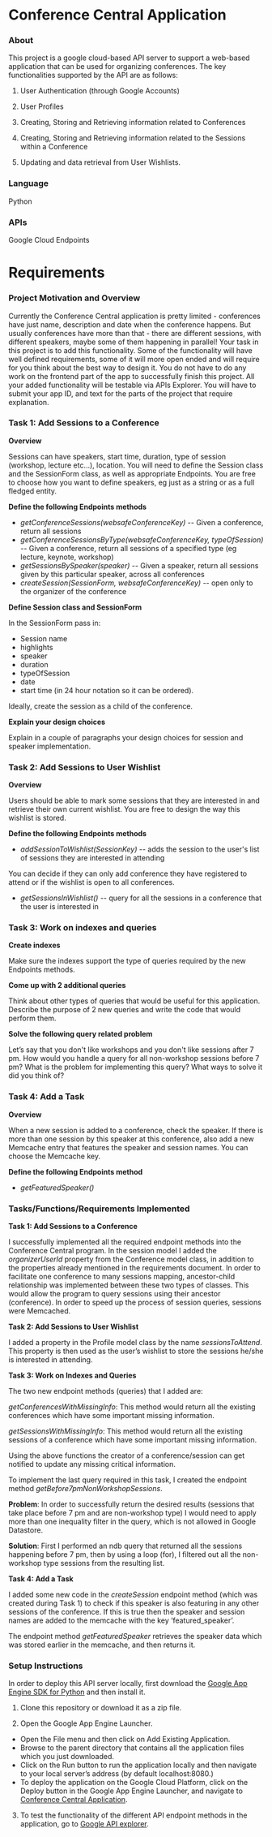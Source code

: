 # **Conference Central Application**

### **About**
This project is a google cloud-based API server to support a web-based application that can be used for organizing conferences. The key functionalities supported by the API are as follows:

1. User Authentication (through Google Accounts)

2. User Profiles

3. Creating, Storing and Retrieving information related to Conferences

4. Creating, Storing and Retrieving information related to the Sessions within a Conference

5. Updating and data retrieval from User Wishlists.  


### **Language**
Python

### **APIs**
Google Cloud Endpoints

# **Requirements**

### **Project Motivation and Overview**

Currently the Conference Central application is pretty limited - conferences have just name, description and date when the conference happens. But usually conferences have more than that - there are different sessions, with different speakers, maybe some of them happening in parallel! Your task in this project is to add this functionality. Some of the functionality will have well defined requirements, some of it will more open ended and will require for you think about the best way to design it.
You do not have to do any work on the frontend part of the app to successfully finish this project. All your added functionality will be testable via APIs Explorer.
You will have to submit your app ID, and text for the parts of the project that require explanation.

### **Task 1: Add Sessions to a Conference**

**Overview**

Sessions can have speakers, start time, duration, type of session (workshop, lecture etc…), location. You will need to define the Session class and the SessionForm class, as well as appropriate Endpoints.
You are free to choose how you want to define speakers, eg just as a string or as a full fledged entity.

**Define the following Endpoints methods**

*	*getConferenceSessions(websafeConferenceKey)* -- Given a conference, return all sessions
*	*getConferenceSessionsByType(websafeConferenceKey, typeOfSession)* -- Given a conference, return all sessions of a specified type (eg lecture, keynote, workshop)
*	*getSessionsBySpeaker(speaker)* -- Given a speaker, return all sessions given by this particular speaker, across all conferences
*	*createSession(SessionForm, websafeConferenceKey)* -- open only to the organizer of the conference

**Define Session class and SessionForm**

In the SessionForm pass in:

*	Session name
*	highlights
*	speaker
*	duration
*	typeOfSession
*	date
*	start time (in 24 hour notation so it can be ordered).

Ideally, create the session as a child of the conference.

**Explain your design choices**

Explain in a couple of paragraphs your design choices for session and speaker implementation.

### **Task 2: Add Sessions to User Wishlist**

**Overview**

Users should be able to mark some sessions that they are interested in and retrieve their own current wishlist. You are free to design the way this wishlist is stored.

**Define the following Endpoints methods**

*	*addSessionToWishlist(SessionKey)* -- adds the session to the user's list of sessions they are interested in attending

You can decide if they can only add conference they have registered to attend or if the wishlist is open to all conferences.

*	*getSessionsInWishlist()* -- query for all the sessions in a conference that the user is interested in

### **Task 3: Work on indexes and queries**

**Create indexes**

Make sure the indexes support the type of queries required by the new Endpoints methods.

**Come up with 2 additional queries**

Think about other types of queries that would be useful for this application. Describe the purpose of 2 new queries and write the code that would perform them.

**Solve the following query related problem**

Let’s say that you don't like workshops and you don't like sessions after 7 pm. How would you handle a query for all non-workshop sessions before 7 pm? What is the problem for implementing this query? What ways to solve it did you think of?

### **Task 4: Add a Task**

**Overview**

When a new session is added to a conference, check the speaker. If there is more than one session by this speaker at this conference, also add a new Memcache entry that features the speaker and session names. You can choose the Memcache key.

**Define the following Endpoints method**

*	*getFeaturedSpeaker()*




### **Tasks/Functions/Requirements Implemented**
**Task 1: Add Sessions to a Conference**

I successfully implemented all the required endpoint methods into the Conference Central program.
In the session model I added the *organizerUserId* property from the Conference model class, in addition to the properties already mentioned in the requirements document. 
In order to facilitate one conference to many sessions mapping, ancestor-child relationship was implemented between these two types of classes. This would allow the program to query sessions using their ancestor (conference). 
In order to speed up the process of session queries, sessions were Memcached. 

**Task 2: Add Sessions to User Wishlist**

I added a property in the Profile model class by the name *sessionsToAttend*. This property is then used as the user’s wishlist to store the sessions he/she is interested in attending. 

**Task 3: Work on Indexes and Queries**

The two new endpoint methods (queries) that I added are:

*getConferencesWithMissingInfo*: This method would return all the existing conferences which have some important missing information.

*getSessionsWithMissingInfo*: This method would return all the existing sessions of a conference which have some important missing information.

Using the above functions the creator of a conference/session can get notified to update any missing critical information. 

To implement the last query required in this task, I created the endpoint method *getBefore7pmNonWorkshopSessions*. 

**Problem**: In order to successfully return the desired results (sessions that take place before 7 pm and are non-workshop type) I would need to apply more than one inequality filter in the query, which is not allowed in Google Datastore. 

**Solution**: First I performed an ndb query that returned all the sessions happening before 7 pm, then by using a loop (for), I filtered out all the non-workshop type sessions from the resulting list. 

**Task 4: Add a Task**

I added some new code in the *createSession* endpoint method (which was created during Task 1) to check if this speaker is also featuring in any other sessions of the conference.  If this is true then the speaker and session names are added to the memcache with the key ‘featured_speaker’.

The endpoint method *getFeaturedSpeaker* retrieves the speaker data which was stored earlier in the memcache, and then returns it. 


### **Setup Instructions**
In order to deploy this API server locally, first download the [Google App Engine SDK for Python](https://cloud.google.com/appengine/downloads) and then install it. 

1.	Clone this repository or download it as a zip file.

2.	Open the Google App Engine Launcher.
  *	Open the File menu and then click on Add Existing Application.
  * Browse to the parent directory that contains all the application files which you just downloaded. 
  * Click on the Run button to run the application locally and then navigate to your local server’s address (by default localhost:8080.)
  * To deploy the application on the Google Cloud Platform, click on the Deploy button in the Google App Engine Launcher, and navigate to [Conference Central Application](https://flash-bloom-101317.appspot.com/#/).
  
3.	To test the functionality of the different API endpoint methods in the application, go to [Google API explorer](https://apis-explorer.appspot.com/apis-explorer/?base=https://flash-bloom-101317.appspot.com/_ah/api).
